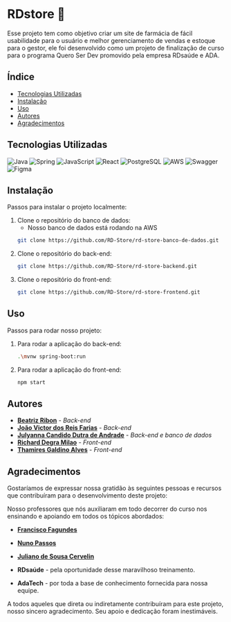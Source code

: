 # RDstore 🏥

Esse projeto tem como objetivo criar um site de farmácia de fácil usabilidade para o usuário e melhor gerenciamento de vendas e estoque para o gestor, ele foi desenvolvido como um projeto de finalização de curso para o programa Quero Ser Dev promovido pela empresa RDsaúde e ADA.

## Índice
- [Tecnologias Utilizadas](#tecnologias-utilizadas)
- [Instalação](#instalação)
- [Uso](#uso)
- [Autores](#autores)
- [Agradecimentos](#agradecimentos)


## Tecnologias Utilizadas
 ![Java](https://img.shields.io/badge/Java-ED8B00?style=for-the-badge&logo=java&logoColor=white)
 ![Spring](https://img.shields.io/badge/Spring-6DB33F?style=for-the-badge&logo=spring&logoColor=white)
 ![JavaScript](https://img.shields.io/badge/JavaScript-F7DF1E?style=for-the-badge&logo=javascript&logoColor=black)
 ![React](https://img.shields.io/badge/React-61DAFB?style=for-the-badge&logo=react&logoColor=black)
 ![PostgreSQL](https://img.shields.io/badge/PostgreSQL-316192?style=for-the-badge&logo=postgresql&logoColor=white)
 ![AWS](https://img.shields.io/badge/AWS-232F3E?style=for-the-badge&logo=amazon-aws&logoColor=white)
 ![Swagger](https://img.shields.io/badge/Swagger-85EA2D?style=for-the-badge&logo=swagger&logoColor=black)
 ![Figma](https://img.shields.io/badge/figma-%23F24E1E.svg?style=for-the-badge&logo=figma&logoColor=white)


## Instalação

Passos para instalar o projeto localmente:

1. Clone o repositório do banco de dados:
   - Nosso banco de dados está rodando na AWS
   ```sh
   git clone https://github.com/RD-Store/rd-store-banco-de-dados.git
   
3. Clone o repositório do back-end:
    ```sh
    git clone https://github.com/RD-Store/rd-store-backend.git

4. Clone o repositório do front-end:
   ```sh
   git clone https://github.com/RD-Store/rd-store-frontend.git

## Uso 

Passos para rodar nosso projeto:

1. Para rodar a aplicação do back-end:
   ```sh
   .\mvnw spring-boot:run
   
2. Para rodar a aplicação do front-end:
   ```sh
   npm start

## Autores

- **[Beatriz Ribon](https://github.com/BeaRibon)** - *Back-end*
- **[João Victor dos Reis Farias](https://github.com/okjfarias)** - *Back-end*
- **[Julyanna Candido Dutra de Andrade](https://github.com/JulyannaC)** - *Back-end e banco de dados*
- **[Richard Degra Milao](https://github.com/richard-degra)** - *Front-end*
- **[Thamires Galdino Alves](https://github.com/tamigld)** - *Front-end*

## Agradecimentos

  Gostaríamos de expressar nossa gratidão às seguintes pessoas e recursos que contribuíram para o desenvolvimento deste projeto:

  Nosso professores que nós auxiliaram em todo decorrer do curso nos ensinando e apoiando em todos os tópicos abordados:
  - **[Francisco Fagundes](https://github.com/francisco-mattr)**
  - **[Nuno Passos](https://github.com/nunompassos)**
  - **[Juliano de Sousa Cervelin](https://github.com/jcervelin)**

    
  - **RDsaúde** - pela oportunidade desse maravilhoso treinamento.
  - **AdaTech** - por toda a base de conhecimento fornecida para nossa equipe.

  A todos aqueles que direta ou indiretamente contribuíram para este projeto, nosso sincero agradecimento. Seu apoio e dedicação foram inestimáveis.
